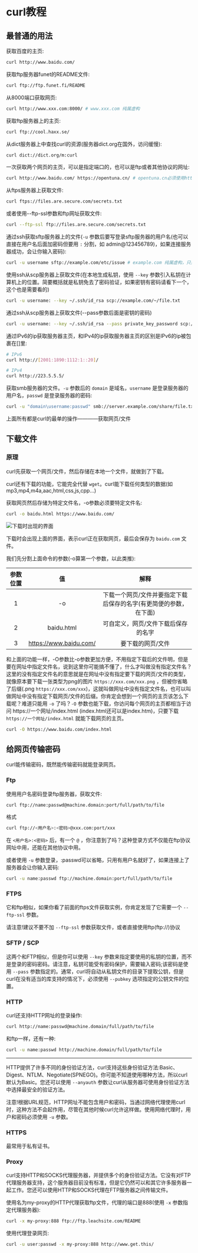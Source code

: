 # curl教程

## 最普通的用法

获取百度的主页:

```bash
curl http://www.baidu.com/
```

获取ftp服务器funet的README文件:

```bash
curl ftp://ftp.funet.fi/README
```

从8000端口获取网页:

```bash
curl http://www.xxx.com:8000/ # www.xxx.com 纯属虚构
```

获取ftp服务器上的主页:

```bash
curl ftp://cool.haxx.se/
```

从dict服务器上中查找curl的资源(服务器dict.org在国外，访问缓慢):

```bash
curl dict://dict.org/m:curl
```

一次获取两个网页的主页，可以是指定端口的，也可以是ftp或者其他协议的网址:

```bash
curl http://www.baidu.com/ https://opentuna.cn/ # opentuna.cn必须使用https访问
```

从ftps服务器上获取文件:

```bash
curl ftps://files.are.secure.com/secrets.txt
```

或者使用--ftp-ssl参数和ftp网址获取文件:

```bash
curl --ftp-ssl ftp://files.are.secure.com/secrets.txt
```

通过ssh获取sftp服务器上的文件(`-u` 参数后要写登录sftp服务器的用户名(也可以直接在用户名后面加密码但要用 `:` 分割，如 admin@123456789)，如果连接服务器成功，会让你输入密码):

```bash
curl -u username sftp://example.com/etc/issue # example.com 纯属虚构，只是个事例
```

使用ssh从scp服务器上获取文件(在本地生成私钥，使用 `--key` 参数引入私钥在计算机上的位置。简要概括就是私钥免去了密码验证，如果密钥有密码请看下一个，这个也是需要看的)

```bash
curl -u username: --key ~/.ssh/id_rsa scp://example.com/~/file.txt
```

通过ssh从scp服务器上获取文件(--pass参数后面是密钥的密码)

```bash
curl -u username: --key ~/.ssh/id_rsa --pass private_key_password scp://example.com/~/file.txt
```

通过IPv6的ip获取服务器主页，和IPv4的ip获取服务器主页的区别是IPv6的ip被包裹在\[\]里:

```bash
# IPv6
curl http://[2001:1890:1112:1::20]/

# IPv4
curl http://223.5.5.5/
```

获取smb服务器的文件。`-u` 参数后的 `domain` 是域名，`username` 是登录服务器的用户名，`passwd` 是登录服务器的密码:

```bash
curl -u "domain\username:passwd" smb://server.example.com/share/file.txt
```

上面所有都是curl的最单的操作————获取网页/文件

## 下载文件

### 原理

curl先获取一个网页/文件，然后存储在本地一个文件，就做到了下载。

curl还有下载的功能，它能完全代替 `wget`。curl能下载任何类型的数据(如mp3,mp4,m4a,aac,html,css,js,cpp...)

获取网页然后存储为特定文件名，-o参数必须要特定文件名:

```bash
curl -o baidu.html https://www.baidu.com/
```

![下载时出现的界面](https://s1.ax1x.com/2020/09/11/wUkNWT.png)

下载时会出现上面的界面，表示curl正在获取网页，最后会保存为 `baidu.com` 文件。

我们先分割上面命令的参数(-o算第一个参数，以此类推):

|参数位置|值|解释|
|:-:|:-:|:-:|
|1|-o|下载一个网页/文件并要指定下载后保存的名字(有更简便的参数，在下面)|
|2|baidu.html|可自定义，网页/文件下载后保存的名字|
|3|https://www.baidu.com/|要下载的网页/文件|

和上面的功能一样，-O参数比-o参数更加方便，不用指定下载后的文件明，但是要在网址中指定文件名，说到这里你可能搞不懂了，什么才叫做没有指定文件名？这里的没有指定文件名的意思就是在网址中没有指定要下载的网页/文件的类型，就像原本要下载一张类型为png的图片 `https://xxx.com/xxx.png` ，但被你省略了后缀(.png `https://xxx.com/xxx`)，这就叫做网址中没有指定文件名，也可以叫做网址中没有指定下载网页/文件的后缀。你肯定会想到一个网页的主页该怎么下载呢？难道只能用 `-o` 了吗？`-O` 参数也能下载，你访问每个网页的主页都相当于访问 https://一个网址/index.html (index.html还可以是index.htm)，只要下载 `https://一个网址/index.html` 就能下载网页的主页。

```bash
curl -O https://www.baidu.com/index.html
```

## 给网页传输密码

curl能传输密码，既然能传输密码就能登录网页。

### Ftp

使用用户名密码登录ftp服务器，获取文件:

```bash
curl ftp://name:passwd@machine.domain:port/full/path/to/file
```

格式

```bash
curl ftp://<用户名>:<密码>@xxx.com:port/xxx
```

在 `<用户名>:<密码>` 后，有一个 `@` ，你注意到了吗？这种登录方式不仅能在ftp协议网址中用，还能在其他协议中用。

或者使用 `-u` 参数登录，:passwd可以省略，只用有用户名就好了，如果连接上了服务器会让你输入密码:

```bash
curl -u name:passwd ftp://machine.domain:port/full/path/to/file
```

### FTPS

它和ftp相似，如果你看了前面的ftps文件获取实例，你肯定发现了它需要一个 `--ftp-ssl` 参数。

请注意!建议不要不加 `--ftp-ssl` 参数获取文件，或者直接使用ftp(ftp://)协议

### SFTP / SCP

这两个和FTP相似，但是你可以使用 `--key` 参数来指定要使用的私钥的位置，而不是登录的密码密码。请注意，私钥可能受有密码保护，需要输入密码;该密码是使用 `--pass` 参数指定的。通常，curl将自动从私钥文件的目录下提取公钥，但是curl在没有适当的库支持的情况下，必须使用 `--pubkey` 选项指定的公钥文件的位置。

### HTTP

curl还支持HTTP网址的登录操作:

```bash
curl http://name:passwd@machine.domain/full/path/to/file
```

和ftp一样，还有一种:

```bash
curl -u name:passwd http://machine.domain/full/path/to/file
```

----

HTTP提供了许多不同的身份验证方法，curl支持这些身份验证方法:Basic、Digest、NTLM、Negotiate(SPNEGO)。你可能不知道使用哪种方法，所以curl默认为Basic。您还可以使用 `--anyauth` 参数让curl从服务器可使用身份验证方法中选择最安全的验证方法。

注意!根据URL规范，HTTP网址不能包含用户和密码，当通过网络代理使用curl时，这种方法不会起作用，尽管在其他时候curl允许这样做。使用网络代理时，用户和密码必须使用 `-u` 参数。

### HTTPS

最常用于私有证书。

### Proxy

curl支持HTTP和SOCKS代理服务器，并提供多个的身份验证方法。它没有对FTP代理服务器支持，这个服务器目前没有标准，但是它仍然可以和其它许多服务器一起工作。您还可以使用HTTP和SOCKS代理在FTP服务器之间传输文件。

使用名为my-proxy的HTTP代理获取ftp文件，代理的端口是888(使用 `-x` 参数指定代理服务器):

```bash
curl -x my-proxy:888 ftp://ftp.leachsite.com/README
```

使用代理登录网页:

```bash
curl -u user:passwd -x my-proxy:888 http://www.get.this/
```


